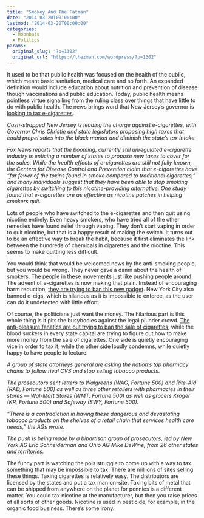 ```yaml
---
title: "Smokey And The Fatman"
date: "2014-03-20T00:00:00"
lastmod: "2014-03-20T00:00:00"
categories:
  - Moonbats
  - Politics
params:
  original_slug: "?p=1302"
  original_url: "https://thezman.com/wordpress/?p=1302"
---
```


It used to be that public health was focused on the health of the
public, which meant basic sanitation, medical care and so forth. An
expanded definition would include education about nutrition and
prevention of disease though vaccinations and public education. Today,
public health means pointless virtue signalling from the ruling class
over things that have little to do with public health. The news brings
word that New Jersey’s governor is <a
href="http://www.breitbart.com/Big-Government/2014/03/18/Christie-s-E-Cigarette-Tax-Could-Lead-To-Even-Bigger-Drop-In-Revenue-For-New-Jersey"
rel="noopener noreferrer" target="_blank">looking to tax
e-cigarettes</a>.

*Cash-strapped New Jersey is leading the charge against e-cigarettes,
with Governor Chris Christie and state legislators proposing high taxes
that could propel sales into the black market and diminish the state’s
tax intake.*

*Fox News reports that the booming, currently still unregulated
e-cigarette industry is enticing a number of states to propose new taxes
to cover for the sales. While the health effects of e-cigarettes are
still not fully known, the Centers for Disease Control and Prevention
claim that e-cigarettes have “far fewer of the toxins found in smoke
compared to traditional cigarettes,” and many individuals suggest that
they have been able to stop smoking cigarettes by switching to this
nicotine-providing alternative. One study found that e-cigarettes are as
effective as nicotine patches in helping smokers quit.*

Lots of people who have switched to the e-cigarettes and then quit using
nicotine entirely. Even heavy smokers, who have tried all of the other
remedies have found relief through vaping. They don’t start vaping in
order to quit nicotine, but that is a happy result of making the switch.
it turns out to be an effective way to break the habit, because it first
eliminates the link between the hundreds of chemicals in cigarettes and
the nicotine. This seems to make quitting less difficult.

You would think that would be welcomed news by the anti-smoking people,
but you would be wrong. They never gave a damn about the health of
smokers. The people in these movements just like pushing people around.
The advent of e-cigarettes is now making that plain. Instead of
encouraging harm reduction, <a
href="http://www.thedailybeast.com/articles/2013/08/25/ban-e-cigarettes-the-anti-smoking-lobby-s-clueless-crusade.html"
rel="noopener noreferrer" target="_blank">they are trying to ban this
new gadget</a>. New York City also banned e-cigs, which is hilarious as
it is impossible to enforce, as the user can do it undetected with
little effort.

Of course, the politicians just want the money. The hilarious part is
this whole thing is it pits the busybodies against the legal plunder
crowd. <a
href="http://money.cnn.com/2014/03/17/news/companies/pharmacies-tobacco-ban/"
rel="noopener noreferrer" target="_blank">The anti-pleasure fanatics are
out trying to ban the sale of cigarettes</a>, while the blood suckers in
every state capital are trying to figure out how to make more money from
the sale of cigarettes. One side is quietly encouraging vice in order to
tax it, while the other side loudly condemns, while quietly happy to
have people to lecture.

*A group of state attorneys general are asking the nation’s top pharmacy
chains to follow rival CVS and stop selling tobacco products.*

*The prosecutors sent letters to Walgreens (WAG, Fortune 500) and
Rite-Aid (RAD, Fortune 500) as well as three other retailers with
pharmacies in their stores — Wal-Mart Stores (WMT, Fortune 500) as well
as grocers Kroger (KR, Fortune 500) and Safeway (SWY, Fortune 500).*

*“There is a contradiction in having these dangerous and devastating
tobacco products on the shelves of a retail chain that services health
care needs,” the AGs wrote.*

*The push is being made by a bipartisan group of prosecutors, led by New
York AG Eric Schneiderman and Ohio AG Mike DeWine, from 26 other states
and territories.*

The funny part is watching the pols struggle to come up with a way to
tax something that may be impossible to tax. There are millions of sites
selling these things. Taxing cigarettes is relatively easy. The
distributors are licensed by the states and put a tax man on-site.
Taxing bits of metal that can be shipped from anywhere on the planet for
pennies is a different matter. You could tax nicotine at the
manufacturer, but then you raise prices of all sorts of other goods.
Nicotine is used in pesticide, for example, in the organic food
business. There’s some irony.

